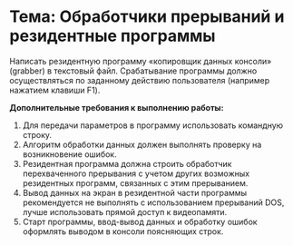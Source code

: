 # Тема: Обработчики прерываний и резидентные программы

Написать резидентную программу «копировщик данных консоли» (grabber) в
текстовый файл. Срабатывание программы должно осуществляться по заданному
действию пользователя (например нажатием клавиши F1).


**Дополнительные требования к выполнению работы:**
1. Для передачи параметров в программу использовать командную строку.
2. Алгоритм обработки данных должен выполнять проверку на возникновение ошибок.
3. Резидентная программа должна строить обработчик перехваченного прерывания с
   учетом других возможных резидентных программ, связанных с этим прерыванием.
4. Вывод данных на экран в резидентной части программы рекомендуется не
   выполнять с использованием прерываний DOS, лучше использовать прямой доступ
   к видеопамяти.
5. Старт программы, ввод-вывод данных и обработку ошибок оформлять выводом в
   консоли поясняющих строк.
